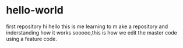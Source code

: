 # hello-world
first repository
hi hello 
this is me learning to m ake a repository and inderstanding how it works
sooooo,this is how we edit the master code using a feature code.
